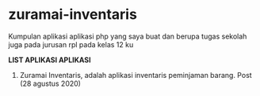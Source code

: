 # zuramai-inventaris
Kumpulan aplikasi aplikasi php yang saya buat dan berupa tugas sekolah juga pada jurusan rpl pada kelas 12 ku

<b>LIST APLIKASI APLIKASI</b>
  1. Zuramai Inventaris, adalah aplikasi inventaris peminjaman barang. Post (28 agustus 2020)
      


